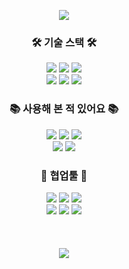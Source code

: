 <p align='center'>
    <img src="https://capsule-render.vercel.app/api?type=slice&color=auto&height=200&fontSize=110&text=✨kea✨&fontAlign=60&rotate=13&fontAlignY=19&desc=frontend%20developer&descSize=55&descAlign=72&descAlignY=46"/>
</p>

<h3 align="center">🛠️ 기술 스택 🛠️</h3>
<div align="center">
 <img src="https://img.shields.io/badge/html5-E34F26?style=for-the-badge&logo=html5&logoColor=white"> 
 <img src="https://img.shields.io/badge/css-1572B6?style=for-the-badge&logo=css3&logoColor=white"> 
 <img src="https://img.shields.io/badge/javascript-F7DF1E.svg?style=for-the-badge&logo=javascript&logoColor=20232a" />
</div>
<div align="center">
 <img src="https://img.shields.io/badge/typescript-3178C6.svg?style=for-the-badge&logo=typescript&logoColor=white" />
 <img src="https://img.shields.io/badge/react-20232a.svg?style=for-the-badge&logo=react&logoColor=61DAFB" />
 <img src="https://img.shields.io/badge/Next.js-20232a.svg?style=for-the-badge&logo=Next.js&logoColor=white" />
</div>
<h3 align="center">📚 사용해 본 적 있어요 📚</h3>
<div align="center">
 <img src="https://img.shields.io/badge/java-007396?style=for-the-badge&logo=java&logoColor=white">
 <img src="https://img.shields.io/badge/spring-6DB33F?style=for-the-badge&logo=spring&logoColor=white">
 <img src="https://img.shields.io/badge/springboot-6DB33F?style=for-the-badge&logo=springboot&logoColor=white">  
</div>
<div align="center">
 <img src="https://img.shields.io/badge/vue.js-4FC08D.svg?style=for-the-badge&logo=vue.js&logoColor=20232a" />
 <img src="https://img.shields.io/badge/mysql-4479A1?style=for-the-badge&logo=mysql&logoColor=white"> 
</div>
<!-- <h3 align="center">🥞 관심 있어요 🥞</h3>
<div align="center">
 <img src="https://img.shields.io/badge/reactquery-FF4154?style=for-the-badge&logo=reactquery&logoColor=white">
 <img src="https://img.shields.io/badge/three.js-000000.svg?style=for-the-badge&logo=three.js&logoColor=white" />
</div> -->
<h3 align="center">🤗 협업툴 🤗</h3>
<div align="center">
 <img src="https://img.shields.io/badge/github-181717.svg?style=for-the-badge&logo=github&logoColor=white" />
 <img src="https://img.shields.io/badge/git-F05032.svg?style=for-the-badge&logo=git&logoColor=white" />
 <img src="https://img.shields.io/badge/jira-0052CC.svg?style=for-the-badge&logo=atlassian&logoColor=white" />
</div>
<div align="center">
 <img src="https://img.shields.io/badge/figma-F24E1E.svg?style=for-the-badge&logo=figma&logoColor=white" />
 <img src="https://img.shields.io/badge/notion-000000.svg?style=for-the-badge&logo=notion&logoColor=white" />
 <img src="https://img.shields.io/badge/postman-FF6C37.svg?style=for-the-badge&logo=postman&logoColor=white" />
</div>
</br>
</br>
</br>
<div align="center">
<img src="https://cultofthepartyparrot.com/parrots/hd/reactparrot.gif">
</div>
</br>
</br>
</br>
</br>
</br>
</br>

